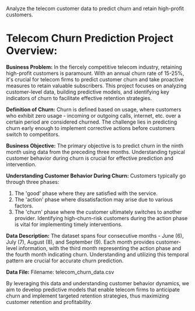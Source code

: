 
 Analyze the telecom customer data to predict churn and retain high-profit customers.
 
# Telecom Churn Prediction Project Overview:

**Business Problem:**
In the fiercely competitive telecom industry, retaining high-profit customers is paramount. With an annual churn rate of 15-25%, it's crucial for telecom firms to predict customer churn and take proactive measures to retain valuable subscribers. This project focuses on analyzing customer-level data, building predictive models, and identifying key indicators of churn to facilitate effective retention strategies.

**Definition of Churn:**
Churn is defined based on usage, where customers who exhibit zero usage - incoming or outgoing calls, internet, etc. over a certain period are considered churned. The challenge lies in predicting churn early enough to implement corrective actions before customers switch to competitors.

**Business Objective:**
The primary objective is to predict churn in the ninth month using data from the preceding three months. Understanding typical customer behavior during churn is crucial for effective prediction and intervention.

**Understanding Customer Behavior During Churn:**
Customers typically go through three phases: 
1. The 'good' phase where they are satisfied with the service.
2. The 'action' phase where dissatisfaction may arise due to various factors.
3. The 'churn' phase where the customer ultimately switches to another provider. 
Identifying high-churn-risk customers during the action phase is vital for implementing timely interventions.

**Data Description:**
The dataset spans four consecutive months - June (6), July (7), August (8), and September (9). Each month provides customer-level information, with the third month representing the action phase and the fourth month indicating churn. Understanding and utilizing this temporal pattern are crucial for accurate churn prediction.

**Data File:**
Filename: telecom_churn_data.csv

By leveraging this data and understanding customer behavior dynamics, we aim to develop predictive models that enable telecom firms to anticipate churn and implement targeted retention strategies, thus maximizing customer retention and profitability.
